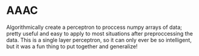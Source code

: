 # AAAC
Algorithmically create a perceptron to proccess numpy arrays of data; pretty useful and easy to apply to most situations after preproccessing the data. This is a single layer perceptron, so it can only ever be so intelligent, but it was a fun thing to put together and generalize!
